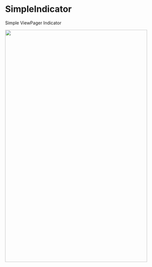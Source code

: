 # SimpleIndicator
Simple ViewPager Indicator

<img src=https://raw.githubusercontent.com/zhangkekekeke/SimpleIndicator/master/Demo.mp4 width=460 height=750 />
